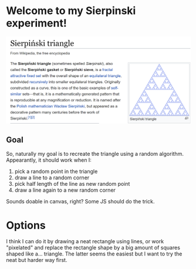 # Welcome to my Sierpinski experiment!

<img src="explanation.png"> </img>

## Goal
So, naturally my goal is to recreate the triangle
using a random algorithm.
Appearantly, it should work when I:
1. pick a random point in the triangle
2. draw a line to a random corner
3. pick half length of the line as new random point
4. draw a line again to a new random corner

Sounds doable in canvas, right?
Some JS should do the trick.

# Options
I think I can do it by drawing a neat rectangle using lines,
or work "pixelated" and replace the rectangle shape by a big amount of squares shaped like a... triangle.
The latter seems the easiest but I want to try the neat but harder way first.

